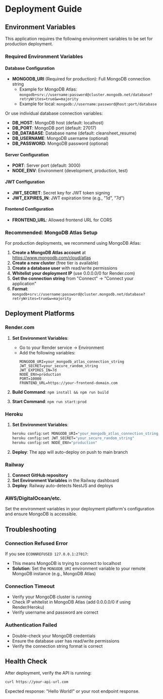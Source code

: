 # Deployment Guide

## Environment Variables

This application requires the following environment variables to be set for production deployment.

### Required Environment Variables

#### Database Configuration
- **MONGODB_URI** (Required for production): Full MongoDB connection string
  - Example for MongoDB Atlas: `mongodb+srv://username:password@cluster.mongodb.net/database?retryWrites=true&w=majority`
  - Example for local: `mongodb://username:password@host:port/database`

Or use individual database connection variables:
- **DB_HOST**: MongoDB host (default: localhost)
- **DB_PORT**: MongoDB port (default: 27017)
- **DB_DATABASE**: Database name (default: cleansheet_resume)
- **DB_USERNAME**: MongoDB username (optional)
- **DB_PASSWORD**: MongoDB password (optional)

#### Server Configuration
- **PORT**: Server port (default: 3000)
- **NODE_ENV**: Environment (development, production, test)

#### JWT Configuration
- **JWT_SECRET**: Secret key for JWT token signing
- **JWT_EXPIRES_IN**: JWT expiration time (e.g., "1d", "7d")

#### Frontend Configuration
- **FRONTEND_URL**: Allowed frontend URL for CORS

### Recommended: MongoDB Atlas Setup

For production deployments, we recommend using MongoDB Atlas:

1. **Create a MongoDB Atlas account** at https://www.mongodb.com/cloud/atlas
2. **Create a new cluster** (free tier is available)
3. **Create a database user** with read/write permissions
4. **Whitelist your deployment IP** (use 0.0.0.0/0 for Render.com)
5. **Get the connection string** from "Connect" → "Connect your application"
6. **Format**: `mongodb+srv://username:password@cluster.mongodb.net/database?retryWrites=true&w=majority`

## Deployment Platforms

### Render.com

1. **Set Environment Variables**:
   - Go to your Render service → Environment
   - Add the following variables:
     ```
     MONGODB_URI=your_mongodb_atlas_connection_string
     JWT_SECRET=your_secure_random_string
     JWT_EXPIRES_IN=7d
     NODE_ENV=production
     PORT=10000
     FRONTEND_URL=https://your-frontend-domain.com
     ```

2. **Build Command**: `npm install && npm run build`
3. **Start Command**: `npm run start:prod`

### Heroku

1. **Set Environment Variables**:
   ```bash
   heroku config:set MONGODB_URI="your_mongodb_atlas_connection_string"
   heroku config:set JWT_SECRET="your_secure_random_string"
   heroku config:set NODE_ENV="production"
   ```

2. **Deploy**: The app will auto-deploy on push to main branch

### Railway

1. **Connect GitHub repository**
2. **Set Environment Variables** in the Railway dashboard
3. **Deploy**: Railway auto-detects NestJS and deploys

### AWS/DigitalOcean/etc.

Set the environment variables in your deployment platform's configuration and ensure MongoDB is accessible.

## Troubleshooting

### Connection Refused Error
If you see `ECONNREFUSED 127.0.0.1:27017`:
- This means MongoDB is trying to connect to localhost
- **Solution**: Set the `MONGODB_URI` environment variable to your remote MongoDB instance (e.g., MongoDB Atlas)

### Connection Timeout
- Verify your MongoDB cluster is running
- Check IP whitelist in MongoDB Atlas (add 0.0.0.0/0 if using Render/Heroku)
- Verify username and password are correct

### Authentication Failed
- Double-check your MongoDB credentials
- Ensure the database user has read/write permissions
- Verify the connection string format is correct

## Health Check

After deployment, verify the API is running:
```bash
curl https://your-api-url.com
```

Expected response: "Hello World!" or your root endpoint response.
